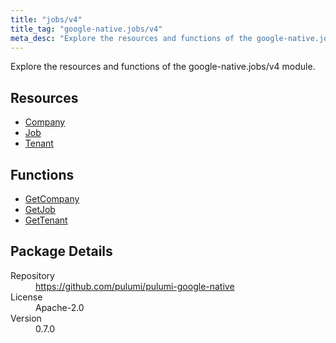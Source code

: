 ```yaml
---
title: "jobs/v4"
title_tag: "google-native.jobs/v4"
meta_desc: "Explore the resources and functions of the google-native.jobs/v4 module."
---
```


<!-- WARNING: this file was generated by Pulumi Docs Generator. -->
<!-- Do not edit by hand unless you're certain you know what you are doing! -->

Explore the resources and functions of the google-native.jobs/v4 module.

<h2 id="resources">Resources</h2>
<ul class="api">
    <li><a href="company" title="Company"><span class="symbol resource"></span>Company</a></li>
    <li><a href="job" title="Job"><span class="symbol resource"></span>Job</a></li>
    <li><a href="tenant" title="Tenant"><span class="symbol resource"></span>Tenant</a></li>
</ul>

<h2 id="functions">Functions</h2>
<ul class="api">
    <li><a href="getcompany" title="GetCompany"><span class="symbol function"></span>GetCompany</a></li>
    <li><a href="getjob" title="GetJob"><span class="symbol function"></span>GetJob</a></li>
    <li><a href="gettenant" title="GetTenant"><span class="symbol function"></span>GetTenant</a></li>
</ul>

<h2 id="package-details">Package Details</h2>
<dl class="package-details">
	<dt>Repository</dt>
	<dd><a href="https://github.com/pulumi/pulumi-google-native">https://github.com/pulumi/pulumi-google-native</a></dd>
	<dt>License</dt>
	<dd>Apache-2.0</dd>
	<dt>Version</dt>
	<dd>0.7.0</dd>
</dl>

